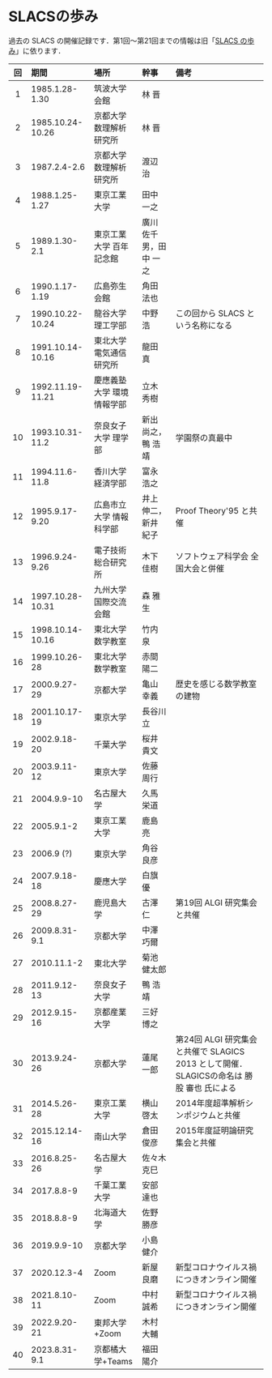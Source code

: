 # SLACSの歩み

過去の SLACS の開催記録です．第1回〜第21回までの情報は旧「[SLACS の歩み](old-history.html)」に依ります．


| 回 | 期間 | 場所 | 幹事 | 備考 |
|:--:|:-----|:-----|:-----|:-----|
| 1 | 1985.1.28-1.30 | 筑波大学 会館 | 林 晋 | |
| 2 | 1985.10.24-10.26 | 京都大学 数理解析研究所 | 林 晋 | |
| 3 | 1987.2.4-2.6 | 京都大学 数理解析研究所 | 渡辺 治 | |
| 4 | 1988.1.25-1.27 | 東京工業大学 | 田中 一之 | |
| 5 | 1989.1.30-2.1 | 東京工業大学 百年記念館 | 廣川 佐千男，田中 一之 | |
| 6 | 1990.1.17-1.19 | 広島弥生会館 | 角田 法也 | |
| 7 | 1990.10.22-10.24 | 龍谷大学 理工学部 | 中野 浩 | この回から SLACS という名称になる |
| 8 | 1991.10.14-10.16 | 東北大学 電気通信研究所 | 龍田 真 | |
| 9 | 1992.11.19-11.21 | 慶應義塾大学 環境情報学部 | 立木 秀樹 | |
| 10 | 1993.10.31-11.2 | 奈良女子大学 理学部 | 新出 尚之，鴨 浩靖 | 学園祭の真最中 |
| 11 | 1994.11.6-11.8 | 香川大学 経済学部 | 富永 浩之 | |
| 12 | 1995.9.17-9.20 | 広島市立大学 情報科学部 | 井上 伸二，新井 紀子 | Proof Theory'95 と共催 |
| 13 | 1996.9.24-9.26 | 電子技術総合研究所 | 木下 佳樹 | ソフトウェア科学会 全国大会と併催 |
| 14 | 1997.10.28-10.31 | 九州大学 国際交流会館 | 森 雅生 | |
| 15 | 1998.10.14-10.16 | 東北大学 数学教室 | 竹内 泉 | |
| 16 | 1999.10.26-28 | 東北大学 数学教室 | 赤間 陽二 | |
| 17 | 2000.9.27-29 | 京都大学 | 亀山 幸義 | 歴史を感じる数学教室の建物 |
| 18 | 2001.10.17-19 | 東京大学 | 長谷川 立  | |
| 19 | 2002.9.18-20 | 千葉大学 | 桜井 貴文 | |
| 20 | 2003.9.11-12 | 東京大学 | 佐藤 周行 | |
| 21 | 2004.9.9-10 | 名古屋大学 | 久馬 栄道 | |
| 22 | 2005.9.1-2 | 東京工業大学 | 鹿島 亮 | |
| 23 | 2006.9 (?) | 東京大学 | 角谷 良彦 | |
| 24 | 2007.9.18-18 | 慶應大学 | 白旗 優 | |
| 25 | 2008.8.27-29 | 鹿児島大学 | 古澤 仁 | 第19回 ALGI 研究集会と共催 |
| 26 | 2009.8.31-9.1 | 京都大学 | 中澤 巧爾 | |
| 27 | 2010.11.1-2 | 東北大学 | 菊池 健太郎 | |
| 28 | 2011.9.12-13 | 奈良女子大学 | 鴨 浩靖 | |
| 29 | 2012.9.15-16 | 京都産業大学 | 三好 博之 | |
| 30 | 2013.9.24-26 | 京都大学 | 蓮尾 一郎 | 第24回 ALGI 研究集会と共催で SLAGICS 2013 として開催．SLAGICSの命名は 勝股 審也 氏による  |
| 31 | 2014.5.26-28 | 東京工業大学 | 横山 啓太 | 2014年度超準解析シンポジウムと共催 |
| 32 | 2015.12.14-16 | 南山大学 | 倉田 俊彦 | 2015年度証明論研究集会と共催 |
| 33 | 2016.8.25-26 | 名古屋大学 | 佐々木 克巳 | |
| 34 | 2017.8.8-9 | 千葉工業大学 | 安部 達也 | |
| 35 | 2018.8.8-9 | 北海道大学 | 佐野 勝彦 | |
| 36 | 2019.9.9-10 | 京都大学 | 小島 健介 |  |
| 37 | 2020.12.3-4 | Zoom | 新屋 良磨 | 新型コロナウイルス禍につきオンライン開催 |
| 38 | 2021.8.10-11 | Zoom | 中村 誠希 | 新型コロナウイルス禍につきオンライン開催 |
| 39 | 2022.9.20-21 | 東邦大学+Zoom | 木村 大輔 | |
| 40 | 2023.8.31-9.1 | 京都橘大学+Teams | 福田 陽介 | |
